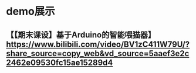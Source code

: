 # demo展示
## 【【期末课设】基于Arduino的智能喂猫器】 https://www.bilibili.com/video/BV1zC411W79U/?share_source=copy_web&vd_source=5aaef3e2c2462e09530fc15ae15289d4
